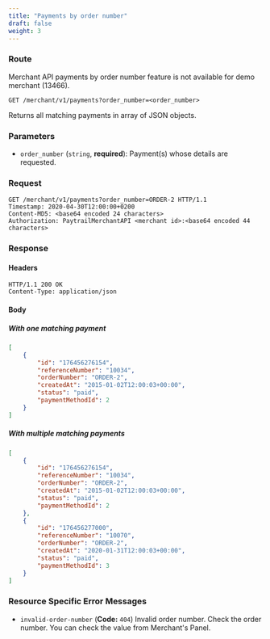 ```yaml
---
title: "Payments by order number"
draft: false
weight: 3
---
```


### Route

Merchant API payments by order number feature is not available for demo merchant (13466).

```http
GET /merchant/v1/payments?order_number=<order_number>
```

Returns all matching payments in array of JSON objects.

### Parameters

- `order_number` (`string`, **required**): Payment(s) whose details are requested.

### Request

```http
GET /merchant/v1/payments?order_number=ORDER-2 HTTP/1.1
Timestamp: 2020-04-30T12:00:00+0200
Content-MD5: <base64 encoded 24 characters>
Authorization: PaytrailMerchantAPI <merchant id>:<base64 encoded 44 characters>
```

### Response

#### Headers

```http
HTTP/1.1 200 OK
Content-Type: application/json
```

#### Body

##### With one matching payment

```json
[
    {
        "id": "176456276154",
        "referenceNumber": "10034",
        "orderNumber": "ORDER-2",
        "createdAt": "2015-01-02T12:00:03+00:00",
        "status": "paid",
        "paymentMethodId": 2
    }
]
```

##### With multiple matching payments

```json
[
    {
        "id": "176456276154",
        "referenceNumber": "10034",
        "orderNumber": "ORDER-2",
        "createdAt": "2015-01-02T12:00:03+00:00",
        "status": "paid",
        "paymentMethodId": 2
    },
    {
        "id": "176456277000",
        "referenceNumber": "10070",
        "orderNumber": "ORDER-2",
        "createdAt": "2020-01-31T12:00:03+00:00",
        "status": "paid",
        "paymentMethodId": 3
    }
]
```

### Resource Specific Error Messages

- `invalid-order-number` (**Code:** `404`) Invalid order number. Check the order number. You can check the value from Merchant's Panel.

